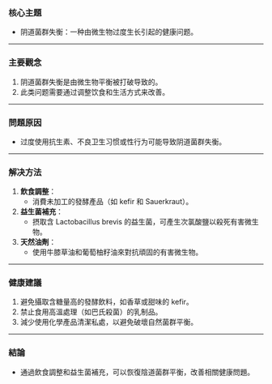 ### 核心主題  
- 阴道菌群失衡：一种由微生物过度生长引起的健康问题。  

---

### 主要觀念  
1. 阴道菌群失衡是由微生物平衡被打破导致的。  
2. 此类问题需要通过调整饮食和生活方式来改善。  

---

### 問題原因  
- 过度使用抗生素、不良卫生习惯或性行为可能导致阴道菌群失衡。  

---

### 解决方法  
1. **飲食調整**：  
   - 消費未加工的發酵產品（如 kefir 和 Sauerkraut）。  
2. **益生菌補充**：  
   - 摂取含 Lactobacillus brevis 的益生菌，可產生次氯酸鹽以殺死有害微生物。  
3. **天然油劑**：  
   - 使用牛膝草油和葡萄柚籽油來對抗頑固的有害微生物。  

---

### 健康建議  
1. 避免攝取含糖量高的發酵飲料，如香草或甜味的 kefir。  
2. 禁止食用高溫處理（如巴氏殺菌）的乳制品。  
3. 減少使用化學產品清潔私處，以避免破壞自然菌群平衡。  

---

### 結論  
- 通過飲食調整和益生菌補充，可以恢復陰道菌群平衡，改善相關健康問題。